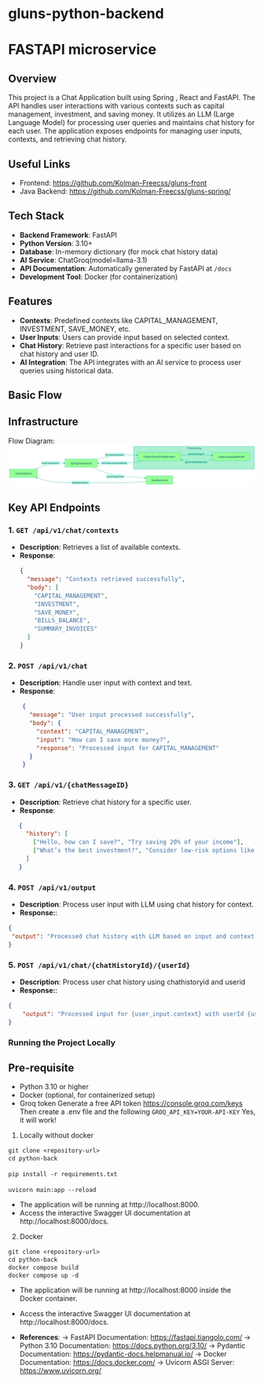# gluns-python-backend

# FASTAPI microservice

## Overview
This project is a Chat Application built using Spring , React and  FastAPI. The API handles user interactions with various contexts such as capital management, investment, and saving money. It utilizes an LLM (Large Language Model) for processing user queries and maintains chat history for each user. The application exposes endpoints for managing user inputs, contexts, and retrieving chat history.

## Useful Links

- Frontend: https://github.com/Kolman-Freecss/gluns-front
- Java Backend: https://github.com/Kolman-Freecss/gluns-spring/

## Tech Stack

- **Backend Framework**: FastAPI
- **Python Version**: 3.10+
- **Database**: In-memory dictionary (for mock chat history data)
- **AI Service**: ChatGroq(model=llama-3.1)
- **API Documentation**: Automatically generated by FastAPI at `/docs`
- **Development Tool**: Docker (for containerization)

## Features

- **Contexts**: Predefined contexts like CAPITAL_MANAGEMENT, INVESTMENT, SAVE_MONEY, etc.
- **User Inputs**: Users can provide input based on selected context.
- **Chat History**: Retrieve past interactions for a specific user based on chat history and user ID.
- **AI Integration**: The API integrates with an AI service to process user queries using historical data.


## Basic Flow
## Infrastructure

Flow Diagram:
![Diagram Flow](diagram.svg)

## Key API Endpoints

### 1. `GET /api/v1/chat/contexts`
- **Description**: Retrieves a list of available contexts.
- **Response**:
  ```json
  {
    "message": "Contexts retrieved successfully",
    "body": [
      "CAPITAL_MANAGEMENT",
      "INVESTMENT",
      "SAVE_MONEY",
      "BILLS_BALANCE",
      "SUMMARY_INVOICES"
    ]
  }
  ```
### 2. `POST /api/v1/chat`
- **Description**: Handle user input with context and text.
- **Response**:
```json
    {
      "message": "User input processed successfully",
      "body": {
        "context": "CAPITAL_MANAGEMENT",
        "input": "How can I save more money?",
        "response": "Processed input for CAPITAL_MANAGEMENT"
      }
    }
```
### 3. `GET /api/v1/{chatMessageID}`
- **Description**: Retrieve chat history for a specific user.
- **Response**:
 ```json
    {
      "history": [
        ["Hello, how can I save?", "Try saving 20% of your income"],
        ["What’s the best investment?", "Consider low-risk options like bonds"]
      ]
    }
 ```
### 4. `POST /api/v1/output`
- **Description**: Process user input with LLM using chat history for context.
- **Response:**:
 ```json
{
  "output": "Processed chat history with LLM based on input and context."
}
```
### 5. `POST /api/v1/chat/{chatHistoryId}/{userId}`
- **Description**: Process user chat history using chathistoryid and userid
- **Response:**:
```json
{
    "output": "Processed input for {user_input.context} with userId {user_input.userId} and chatHistoryId {chatHistoryId}"
}
```

### Running the Project Locally
## Pre-requisite
- Python 3.10 or higher
- Docker (optional, for containerized setup)
- Groq token
  Generate a  free API token 
  https://console.groq.com/keys
  Then create a .env file and the following
  ``
  GROQ_API_KEY=YOUR-API-KEY
  ``
Yes, it will work!

1. Locally without docker
```
git clone <repository-url>
cd python-back

pip install -r requirements.txt

uvicorn main:app --reload
```
- The application will be running at http://localhost:8000.
- Access the interactive Swagger UI documentation at http://localhost:8000/docs.

2. Docker

```
git clone <repository-url>
cd python-back
docker compose build
docker compose up -d 
```
- The application will be running at http://localhost:8000 inside the Docker container.
- Access the interactive Swagger UI documentation at http://localhost:8000/docs.

- **References**: 
-> FastAPI Documentation: https://fastapi.tiangolo.com/
-> Python 3.10 Documentation: https://docs.python.org/3.10/
-> Pydantic Documentation: https://pydantic-docs.helpmanual.io/
-> Docker Documentation: https://docs.docker.com/
-> Uvicorn ASGI Server: https://www.uvicorn.org/
